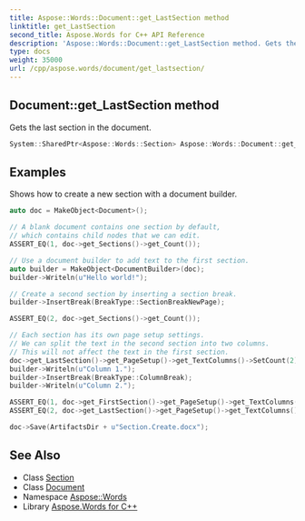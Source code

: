 ```yaml
---
title: Aspose::Words::Document::get_LastSection method
linktitle: get_LastSection
second_title: Aspose.Words for C++ API Reference
description: 'Aspose::Words::Document::get_LastSection method. Gets the last section in the document in C++.'
type: docs
weight: 35000
url: /cpp/aspose.words/document/get_lastsection/
---
```

## Document::get_LastSection method


Gets the last section in the document.

```cpp
System::SharedPtr<Aspose::Words::Section> Aspose::Words::Document::get_LastSection()
```


## Examples



Shows how to create a new section with a document builder. 
```cpp
auto doc = MakeObject<Document>();

// A blank document contains one section by default,
// which contains child nodes that we can edit.
ASSERT_EQ(1, doc->get_Sections()->get_Count());

// Use a document builder to add text to the first section.
auto builder = MakeObject<DocumentBuilder>(doc);
builder->Writeln(u"Hello world!");

// Create a second section by inserting a section break.
builder->InsertBreak(BreakType::SectionBreakNewPage);

ASSERT_EQ(2, doc->get_Sections()->get_Count());

// Each section has its own page setup settings.
// We can split the text in the second section into two columns.
// This will not affect the text in the first section.
doc->get_LastSection()->get_PageSetup()->get_TextColumns()->SetCount(2);
builder->Writeln(u"Column 1.");
builder->InsertBreak(BreakType::ColumnBreak);
builder->Writeln(u"Column 2.");

ASSERT_EQ(1, doc->get_FirstSection()->get_PageSetup()->get_TextColumns()->get_Count());
ASSERT_EQ(2, doc->get_LastSection()->get_PageSetup()->get_TextColumns()->get_Count());

doc->Save(ArtifactsDir + u"Section.Create.docx");
```

## See Also

* Class [Section](../../section/)
* Class [Document](../)
* Namespace [Aspose::Words](../../)
* Library [Aspose.Words for C++](../../../)
